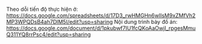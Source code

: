 Theo dỗi tiến độ thực hiện ở: https://docs.google.com/spreadsheets/d/17D3_rwHMGHn6wlIsM9xZMfVh2MP3WPQDsB4ah7DlM5I/edit?usp=sharing
Nội dung trình bày đồ án: https://docs.google.com/document/d/1pkubwf7IU1fcQKoAaOwjI_rpgesMmuQ311YQ8rrPsc4/edit?usp=sharing
